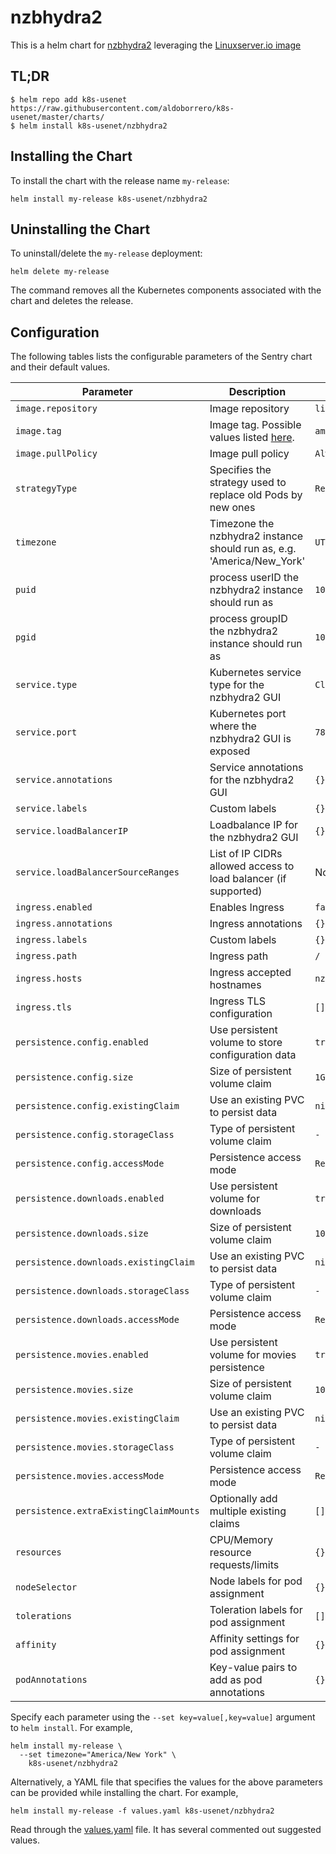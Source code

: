 # nzbhydra2

This is a helm chart for [nzbhydra2](https://github.com/nzbhydra2/nzbhydra2/) leveraging the [Linuxserver.io image](https://hub.docker.com/r/linuxserver/nzbhydra2/)

## TL;DR

```shell
$ helm repo add k8s-usenet https://raw.githubusercontent.com/aldoborrero/k8s-usenet/master/charts/
$ helm install k8s-usenet/nzbhydra2
```

## Installing the Chart

To install the chart with the release name `my-release`:

```console
helm install my-release k8s-usenet/nzbhydra2
```

## Uninstalling the Chart

To uninstall/delete the `my-release` deployment:

```console
helm delete my-release
```

The command removes all the Kubernetes components associated with the chart and deletes the release.

## Configuration

The following tables lists the configurable parameters of the Sentry chart and their default values.

| Parameter                              | Description                                                                                     | Default                 |
| -------------------------------------- | ----------------------------------------------------------------------------------------------- | ----------------------- |
| `image.repository`                     | Image repository                                                                                | `linuxserver/nzbhydra2` |
| `image.tag`                            | Image tag. Possible values listed [here](https://hub.docker.com/r/linuxserver/nzbhydra2/tags/). | `amd64-latest`          |
| `image.pullPolicy`                     | Image pull policy                                                                               | `Always`                |
| `strategyType`                         | Specifies the strategy used to replace old Pods by new ones                                     | `Recreate`              |
| `timezone`                             | Timezone the nzbhydra2 instance should run as, e.g. 'America/New_York'                          | `UTC`                   |
| `puid`                                 | process userID the nzbhydra2 instance should run as                                             | `1001`                  |
| `pgid`                                 | process groupID the nzbhydra2 instance should run as                                            | `1001`                  |
| `service.type`                         | Kubernetes service type for the nzbhydra2 GUI                                                   | `ClusterIP`             |
| `service.port`                         | Kubernetes port where the nzbhydra2 GUI is exposed                                              | `7878`                  |
| `service.annotations`                  | Service annotations for the nzbhydra2 GUI                                                       | `{}`                    |
| `service.labels`                       | Custom labels                                                                                   | `{}`                    |
| `service.loadBalancerIP`               | Loadbalance IP for the nzbhydra2 GUI                                                            | `{}`                    |
| `service.loadBalancerSourceRanges`     | List of IP CIDRs allowed access to load balancer (if supported)                                 | None                    |
| `ingress.enabled`                      | Enables Ingress                                                                                 | `false`                 |
| `ingress.annotations`                  | Ingress annotations                                                                             | `{}`                    |
| `ingress.labels`                       | Custom labels                                                                                   | `{}`                    |
| `ingress.path`                         | Ingress path                                                                                    | `/`                     |
| `ingress.hosts`                        | Ingress accepted hostnames                                                                      | `nzbhydra2.local`       |
| `ingress.tls`                          | Ingress TLS configuration                                                                       | `[]`                    |
| `persistence.config.enabled`           | Use persistent volume to store configuration data                                               | `true`                  |
| `persistence.config.size`              | Size of persistent volume claim                                                                 | `1Gi`                   |
| `persistence.config.existingClaim`     | Use an existing PVC to persist data                                                             | `nil`                   |
| `persistence.config.storageClass`      | Type of persistent volume claim                                                                 | `-`                     |
| `persistence.config.accessMode`        | Persistence access mode                                                                         | `ReadWriteOnce`         |
| `persistence.downloads.enabled`        | Use persistent volume for downloads                                                             | `true`                  |
| `persistence.downloads.size`           | Size of persistent volume claim                                                                 | `10Gi`                  |
| `persistence.downloads.existingClaim`  | Use an existing PVC to persist data                                                             | `nil`                   |
| `persistence.downloads.storageClass`   | Type of persistent volume claim                                                                 | `-`                     |
| `persistence.downloads.accessMode`     | Persistence access mode                                                                         | `ReadWriteOnce`         |
| `persistence.movies.enabled`           | Use persistent volume for movies persistence                                                    | `true`                  |
| `persistence.movies.size`              | Size of persistent volume claim                                                                 | `10Gi`                  |
| `persistence.movies.existingClaim`     | Use an existing PVC to persist data                                                             | `nil`                   |
| `persistence.movies.storageClass`      | Type of persistent volume claim                                                                 | `-`                     |
| `persistence.movies.accessMode`        | Persistence access mode                                                                         | `ReadWriteOnce`         |
| `persistence.extraExistingClaimMounts` | Optionally add multiple existing claims                                                         | `[]`                    |
| `resources`                            | CPU/Memory resource requests/limits                                                             | `{}`                    |
| `nodeSelector`                         | Node labels for pod assignment                                                                  | `{}`                    |
| `tolerations`                          | Toleration labels for pod assignment                                                            | `[]`                    |
| `affinity`                             | Affinity settings for pod assignment                                                            | `{}`                    |
| `podAnnotations`                       | Key-value pairs to add as pod annotations                                                       | `{}`                    |

Specify each parameter using the `--set key=value[,key=value]` argument to `helm install`. For example,

```console
helm install my-release \
  --set timezone="America/New York" \
    k8s-usenet/nzbhydra2
```

Alternatively, a YAML file that specifies the values for the above parameters can be provided while installing the chart. For example,

```console
helm install my-release -f values.yaml k8s-usenet/nzbhydra2
```

Read through the [values.yaml](values.yaml) file. It has several commented out suggested values.
